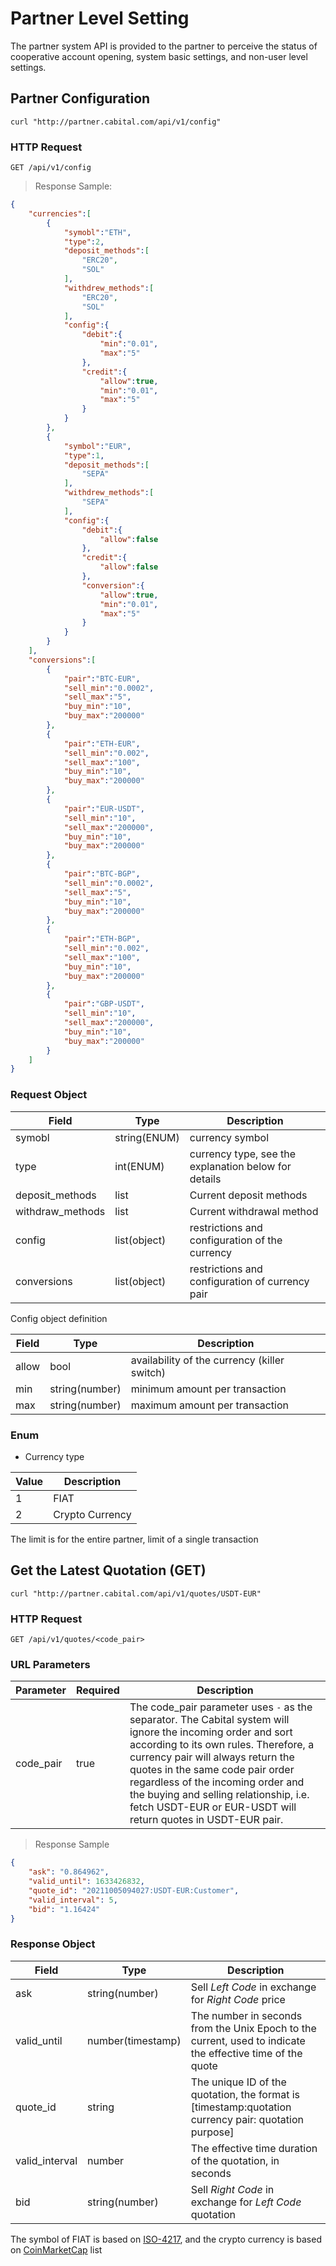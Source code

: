 # Partner Level Setting

The partner system API is provided to the partner to perceive the status of cooperative account opening, system basic settings, and non-user level settings.

## Partner Configuration


```shell
curl "http://partner.cabital.com/api/v1/config"
```

### HTTP Request

`GET /api/v1/config`


> Response Sample:


```json
{
    "currencies":[
        {
            "symobl":"ETH",
            "type":2,
            "deposit_methods":[
                "ERC20",
                "SOL"
            ],
            "withdrew_methods":[
                "ERC20",
                "SOL"
            ],
            "config":{
                "debit":{
                    "min":"0.01",
                    "max":"5"
                },
                "credit":{
                    "allow":true,
                    "min":"0.01",
                    "max":"5"
                }
            }
        },
        {
            "symbol":"EUR",
            "type":1,
            "deposit_methods":[
                "SEPA"
            ],
            "withdrew_methods":[
                "SEPA"
            ],
            "config":{
                "debit":{
                    "allow":false
                },
                "credit":{
                    "allow":false
                },
                "conversion":{
                    "allow":true,
                    "min":"0.01",
                    "max":"5"
                }
            }
        }
    ],
    "conversions":[
        {
            "pair":"BTC-EUR",
            "sell_min":"0.0002",
            "sell_max":"5",
            "buy_min":"10",
            "buy_max":"200000"
        },
        {
            "pair":"ETH-EUR",
            "sell_min":"0.002",
            "sell_max":"100",
            "buy_min":"10",
            "buy_max":"200000"
        },
        {
            "pair":"EUR-USDT",
            "sell_min":"10",
            "sell_max":"200000",
            "buy_min":"10",
            "buy_max":"200000"
        },
        {
            "pair":"BTC-BGP",
            "sell_min":"0.0002",
            "sell_max":"5",
            "buy_min":"10",
            "buy_max":"200000"
        },
        {
            "pair":"ETH-BGP",
            "sell_min":"0.002",
            "sell_max":"100",
            "buy_min":"10",
            "buy_max":"200000"
        },
        {
            "pair":"GBP-USDT",
            "sell_min":"10",
            "sell_max":"200000",
            "buy_min":"10",
            "buy_max":"200000"
        }
    ]
}
```
### Request Object

Field | Type | Description
--------- | ------- | ---------------
symobl | string(ENUM) | currency symbol
type | int(ENUM) | currency type, see the explanation below for details
deposit_methods | list | Current deposit methods
withdraw_methods | list | Current withdrawal method
config | list(object) | restrictions and configuration of the currency
conversions | list(object) | restrictions and configuration of currency pair



Config object definition

Field | Type | Description
--------- | ------- | ---------------
allow | bool | availability of the currency (killer switch)
min | string(number) | minimum amount per transaction
max | string(number) | maximum amount per transaction

### Enum

- Currency type

Value | Description
--------- | -----------
1 | FIAT
2 | Crypto Currency

<aside class="success">
The limit is for the entire partner, limit of a single transaction
</aside>

## Get the Latest Quotation (GET)

```shell
curl "http://partner.cabital.com/api/v1/quotes/USDT-EUR"
```
### HTTP Request

`GET /api/v1/quotes/<code_pair>`

### URL Parameters

Parameter | Required | Description
--------- | ------- | -----------
code_pair | true | The code_pair parameter uses `-` as the separator. The Cabital system will ignore the incoming order and sort according to its own rules. Therefore, a currency pair will always return the quotes in the same code pair order regardless of the incoming order and the buying and selling relationship, i.e. fetch USDT-EUR or EUR-USDT will return quotes in USDT-EUR pair.

> Response Sample


```json
{
    "ask": "0.864962",
    "valid_until": 1633426832,
    "quote_id": "20211005094027:USDT-EUR:Customer",
    "valid_interval": 5,
    "bid": "1.16424"
}
```
### Response Object

Field | Type | Description
--------- | ------- | ---------------
ask | string(number) | Sell *Left Code* in exchange for *Right Code* price
valid_until | number(timestamp) | The number in seconds from the Unix Epoch to the current, used to indicate the effective time of the quote
quote_id | string | The unique ID of the quotation, the format is [timestamp:quotation currency pair: quotation purpose]
valid_interval | number | The effective time duration of the quotation, in seconds
bid | string(number) | Sell *Right Code* in exchange for *Left Code* quotation

<aside class="success">
The symbol of FIAT is based on <a href="https://en.wikipedia.org/wiki/ISO_4217">ISO-4217</a>, and the crypto currency is based on <a href="https://coinmarketcap.com/ all/views/all/">CoinMarketCap</a> list
</aside>